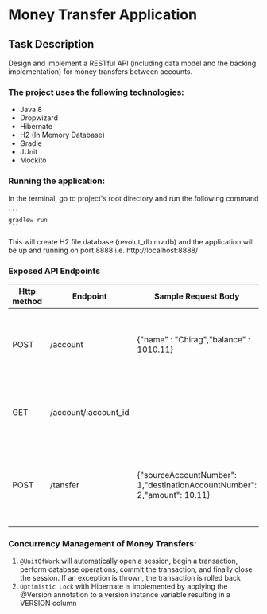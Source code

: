 # Money Transfer Application

## Task Description
Design and implement a RESTful API (including data model and the backing implementation) for money transfers between accounts.

### The project uses the following technologies:
* Java 8
* Dropwizard
* Hibernate
* H2 (In Memory Database) 
* Gradle
* JUnit
* Mockito

### Running the application: ###
In the terminal, go to project's root directory and run the following command

    ```
    gradlew run
    ```
   
 This will create H2 file database (revolut_db.mv.db) and the application will be up and running on port 8888 i.e. http://localhost:8888/
 
 ### Exposed API Endpoints
 
 | Http method | Endpoint                                        | Sample Request Body                                                        | Description                                                       |
 |-------------|-------------------------------------------------|----------------------------------------------------------------------------|-------------------------------------------------------------------|
 | POST        | /account                                        | {"name" : "Chirag","balance" : 1010.11}                                    | This endpoint creates a new account with given balance.           |
 | GET         | /account/:account_id                            |                                                                            | This endpoint fetches the details of a given account.             |
 | POST        | /tansfer                                        | {"sourceAccountNumber": 1,"destinationAccountNumber": 2,"amount": 10.11}   | This endpoint performs money transfers between given two accounts.|
 
### Concurrency Management of Money Transfers:
1. ```@UnitOfWork``` will automatically open a session, begin a transaction, perform database operations, commit the transaction, and finally close the session. If an exception is thrown, the transaction is rolled back
2. ```Optimistic Lock``` with Hibernate is implemented by applying the @Version annotation to a version instance variable resulting in a VERSION column
